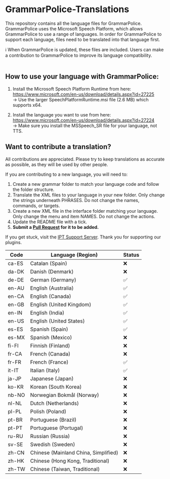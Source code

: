 # GrammarPolice-Translations
This repository contains all the language files for GrammarPolice. <br>
GrammarPolice uses the Microsoft Speech Platform, which allows GrammarPolice to use a range of languages. In order for GrammarPolice to support each language, files need to be translated into that language first.

ℹ️ When GrammarPolice is updated, these files are included. Users can make a contribution to GrammarPolice to improve its language compatibility.<br><br>

## How to use your language with GrammarPolice:
1. Install the Microsoft Speech Platform Runtime from here: https://www.microsoft.com/en-us/download/details.aspx?id=27225
 <br>→ Use the larger SpeechPlatformRuntime.msi file (2.6 MB) which supports x64.

2. Install the language you want to use from here: https://www.microsoft.com/en-us/download/details.aspx?id=27224
 <br>→ Make sure you install the MSSpeech_SR file for your language, not TTS.

## Want to contribute a translation?
All contributions are appreciated. Please try to keep translations as accurate as possible, as they will be used by other people.

If you are contributing to a new language, you will need to:
1. Create a new grammar folder to match your language code and follow the folder structure.
2. Translate the XML files to your language in your new folder.  Only change the strings underneath PHRASES.  Do not change the names, commands, or targets.
3. Create a new XML file in the interface folder matching your language.  Only change the menu and item NAMES.  Do not change the actions.
4. Update the README file with a tick.
5. **Submit a [Pull Request](https://docs.github.com/en/pull-requests/collaborating-with-pull-requests/proposing-changes-to-your-work-with-pull-requests/creating-a-pull-request) for it to be added.**

If you get stuck, visit the [IPT Support Server](https://discord.gg/AuJCUag). Thank you for supporting our plugins. 

| Code   | Language (Region)                            | Status |
|--------|----------------------------------------------|--------|
| ca-ES  | Catalan (Spain)                              | ❌     |
| da-DK  | Danish (Denmark)                             | ❌     |
| de-DE  | German (Germany)                             | ✅     |
| en-AU  | English (Australia)                          | ✅     |
| en-CA  | English (Canada)                             | ✅     |
| en-GB  | English (United Kingdom)                     | ✅     |
| en-IN  | English (India)                              | ✅     |
| en-US  | English (United States)                      | ✅     |
| es-ES  | Spanish (Spain)                              | ✅     |
| es-MX  | Spanish (Mexico)                             | ❌     |
| fi-FI  | Finnish (Finland)                            | ❌     |
| fr-CA  | French (Canada)                              | ❌     |
| fr-FR  | French (France)                              | ✅     |
| it-IT  | Italian (Italy)                              | ✅     |
| ja-JP  | Japanese (Japan)                             | ❌     |
| ko-KR  | Korean (South Korea)                         | ❌     |
| nb-NO  | Norwegian Bokmål (Norway)                    | ❌     |
| nl-NL  | Dutch (Netherlands)                          | ❌     |
| pl-PL  | Polish (Poland)                              | ❌     |
| pt-BR  | Portuguese (Brazil)                          | ❌     |
| pt-PT  | Portuguese (Portugal)                        | ❌     |
| ru-RU  | Russian (Russia)                             | ❌     |
| sv-SE  | Swedish (Sweden)                             | ❌     |
| zh-CN  | Chinese (Mainland China, Simplified)         | ❌     |
| zh-HK  | Chinese (Hong Kong, Traditional)             | ❌     |
| zh-TW  | Chinese (Taiwan, Traditional)                | ❌     |


